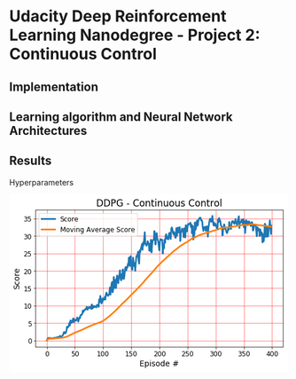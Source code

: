 # Udacity Deep Reinforcement Learning Nanodegree - Project 2: Continuous Control  

## Implementation  

## Learning algorithm and Neural Network Architectures

## Results

Hyperparameters

![Solution 1](https://github.com/Atrach/Deep_Reinforcement_Learning_Udacity/blob/master/Project2/DDPG/ddpg_score.png)
